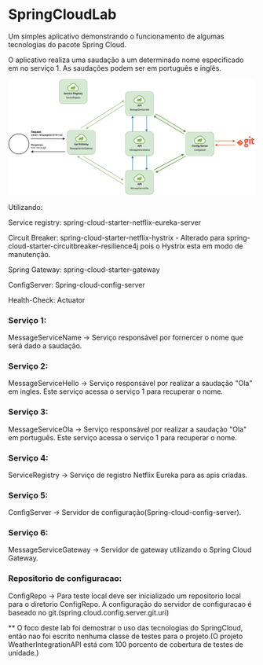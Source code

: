 # SpringCloudLab

Um simples aplicativo demonstrando o funcionamento de algumas tecnologias do pacote Spring Cloud.

O aplicativo realiza uma saudação a um determinado nome especificado em no serviço 1. As saudações podem ser em português e inglês.

![alt text](https://github.com/Brunomcarvalho89/SpringCloudLab/blob/main/spring.cloud.lab.png)

Utilizando:

Service registry: spring-cloud-starter-netflix-eureka-server

Circuit Breaker:  spring-cloud-starter-netflix-hystrix - Alterado para spring-cloud-starter-circuitbreaker-resilience4j pois o Hystrix esta em modo de manutenção.

Spring Gateway:  spring-cloud-starter-gateway

ConfigServer: Spring-cloud-config-server

Health-Check: Actuator

### Serviço 1: 
MessageServiceName -> Serviço responsável por fornercer o nome que será dado a saudação.

### Serviço 2: 
MessageServiceHello -> Serviço responsável por realizar a saudação "Ola" em ingles. Este serviço acessa o serviço 1 para recuperar o nome.

### Serviço 3:
MessageServiceOla -> Serviço responsável por realizar a saudação "Ola" em português. Este serviço acessa o serviço 1 para recuperar o nome.

### Serviço 4:
ServiceRegistry -> Serviço de registro Netflix Eureka para as apis criadas.

### Serviço 5:
ConfigServer -> Servidor de configuração(Spring-cloud-config-server).

### Serviço 6:
MessageServiceGateway -> Servidor de gateway utilizando o Spring Cloud Gateway.

### Repositorio de configuracao:
ConfigRepo -> Para teste local deve ser inicializado um repositorio local para o diretorio ConfigRepo. A configuração do servidor de configuracao é baseado no git.(spring.cloud.config.server.git.uri)

** O foco deste lab foi demostrar o uso das tecnologias do SpringCloud, então nao foi escrito nenhuma classe de testes para o projeto.(O projeto WeatherIntegrationAPI está com 100 porcento de cobertura de testes de unidade.)

